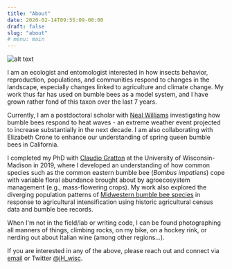 ```yaml
---
title: "About"
date: 2020-02-14T09:55:09-08:00
draft: false
slug: "about"
# menu: main
---
```


![alt text](/images/arbjeremy.png "Jeremy searches for bumble bees to photograph on purple flowers in the University of Wisconsin arboretum")

I am an ecologist and entomologist interested in how insects behavior, reproduction, populations, and communities respond to changes in the landscape, especially changes linked to agriculture and climate change. My work thus far has used on bumble bees as a model system, and I have grown rather fond of this taxon over the last 7 years.

Currently, I am a postdoctoral scholar with [Neal Williams](https://williamslab.ucdavis.edu/ "Williams Lab Website") investigating how bumble bees respond to heat waves - an extreme weather event projected to increase substantially in the next decade.  I am also collaborating with Elizabeth Crone to enhance our understanding of spring queen bumble bees in California.

I completed my PhD with [Claudio Gratton](https://gratton.entomology.wisc.edu "Gratton Lab Website") at the University of Wisconsin-Madison in 2019, where I developed an understanding of how common species such as the common eastern bumble bee (_Bombus impatiens_) cope with variable floral abundance brought about by agroecosystem management (e.g., mass-flowering crops).  My work also explored the diverging population patterns of [Midwestern bumble bee species](https://www.wisconsinbumblebees.com "Wisconsin Bumble Bee Guide") in response to agricultural intensification using historic agricultural census data and bumble bee records.

When I'm not in the field/lab or writing code, I can be found photographing all manners of things, climbing rocks, on my bike, on a hockey rink, or nerding out about Italian wine (among other regions...).

If you are interested in any of the above, please reach out and connect via [email](mailto:j.hemberger.wisc@gmail.com) or Twitter [@jH_wisc](https://twitter.com/jH_wisc "Jeremy's Twitter Handle").